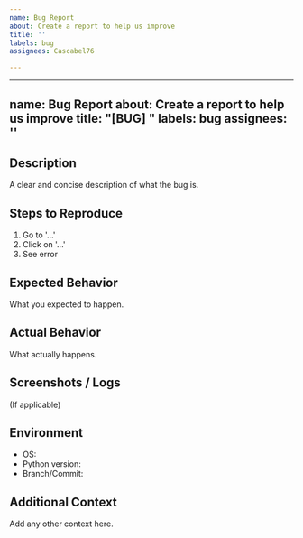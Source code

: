 ```yaml
---
name: Bug Report
about: Create a report to help us improve
title: ''
labels: bug
assignees: Cascabel76

---
```


---
name: Bug Report
about: Create a report to help us improve
title: "[BUG] <short description>"
labels: bug
assignees: ''
---

## Description
A clear and concise description of what the bug is.

## Steps to Reproduce
1. Go to '...'
2. Click on '...'
3. See error

## Expected Behavior
What you expected to happen.

## Actual Behavior
What actually happens.

## Screenshots / Logs
(If applicable)

## Environment
- OS:
- Python version:
- Branch/Commit:

## Additional Context
Add any other context here.
